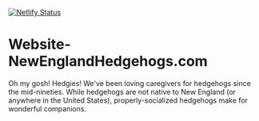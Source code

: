 [![Netlify Status](https://api.netlify.com/api/v1/badges/7e6f3e49-35cb-4599-90e7-f1d3e6ed85ef/deploy-status)](https://app.netlify.com/sites/hedgehogsofnewengland-com/deploys)

# Website-NewEnglandHedgehogs.com
Oh my gosh! Hedgies! We've been loving caregivers for hedgehogs since the mid-nineties. While hedgehogs are not native to New England (or anywhere in the United States), properly-socialized hedgehogs make for wonderful companions.
